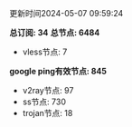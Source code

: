 更新时间2024-05-07 09:59:24

**总订阅: 34**
**总节点: 6484**
- vless节点: 7

**google ping有效节点: 845**
- v2ray节点: 97
- ss节点: 730
- trojan节点: 18

